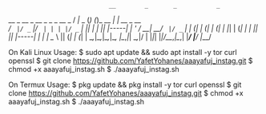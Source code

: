                                 __        _       _           _            
  __ _  __ _  __ _ _   _  __ _ / _|_   _ (_)     (_)_ __  ___| |_ __ _  __ _\
 / _` |/ _` |/ _` | | | |/ _` | |_| | | || |-----| | '_ \/ __| __/ _` |/ _` |
| (_| | (_| | (_| | |_| | (_| |  _| |_| || |-----| | | | \__ \ || (_| | (_| |
 \__,_|\__,_|\__,_|\__, |\__,_|_|  \__,_|/ |     |_|_| |_|___/\__\__,_|\__,\|
                  |___/               |__/                       |___/ 

On Kali Linux
Usage:
$ sudo apt update && sudo apt install -y tor curl openssl
$ git clone https://github.com/YafetYohanes/aaayafuj_instag.git
$ chmod +x aaayafuj_instag.sh
$ ./aaayafuj_instag.sh

On Termux
Usage:
$ pkg update && pkg install -y tor curl openssl
$ git clone https://github.com/YafetYohanes/aaayafuj_instag.git
$ chmod +x aaayafuj_instag.sh
$ ./aaayafuj_instag.sh
